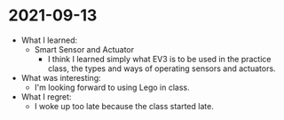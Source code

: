 # 2021-09-13

- What I learned: 
  - Smart Sensor and Actuator
    - I think I learned simply what EV3 is to be used in the practice class, the types and ways of operating sensors and actuators.
- What was interesting: 
  - I'm looking forward to using Lego in class.
- What I regret:
  - I woke up too late because the class started late.